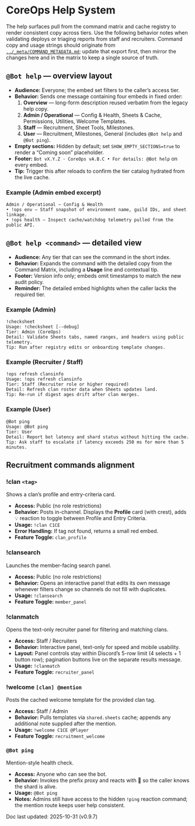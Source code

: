 # CoreOps Help System

The help surfaces pull from the command matrix and cache registry to render consistent
copy across tiers. Use the following behavior notes when validating deploys or triaging
reports from staff and recruiters. Command copy and usage strings should originate from
[`../_meta/COMMAND_METADATA.md`](../_meta/COMMAND_METADATA.md); update that export first, then
mirror the changes here and in the matrix to keep a single source of truth.

## `@Bot help` — overview layout
- **Audience:** Everyone; the embed set filters to the caller’s access tier.
- **Behavior:** Sends one message containing four embeds in fixed order:
  1. **Overview** — long-form description reused verbatim from the legacy help copy.
  2. **Admin / Operational** — Config & Health, Sheets & Cache, Permissions, Utilities, Welcome Templates.
  3. **Staff** — Recruitment, Sheet Tools, Milestones.
  4. **User** — Recruitment, Milestones, General (includes `@Bot help` and `@Bot ping`).
- **Empty sections:** Hidden by default; set `SHOW_EMPTY_SECTIONS=true` to render a
  “Coming soon” placeholder.
- **Footer:** `Bot vX.Y.Z · CoreOps vA.B.C • For details: @Bot help` on every embed.
- **Tip:** Trigger this after reloads to confirm the tier catalog hydrated from the live
  cache.

### Example (Admin embed excerpt)
```
Admin / Operational — Config & Health
• !ops env — Staff snapshot of environment name, guild IDs, and sheet linkage.
• !ops health — Inspect cache/watchdog telemetry pulled from the public API.
```

## `@Bot help <command>` — detailed view
- **Audience:** Any tier that can see the command in the short index.
- **Behavior:** Expands the command with the detailed copy from the Command Matrix,
  including a **Usage** line and contextual tip.
- **Footer:** Version info only; embeds omit timestamps to match the new audit policy.
- **Reminder:** The detailed embed highlights when the caller lacks the required tier.

### Example (Admin)
```
!checksheet
Usage: !checksheet [--debug]
Tier: Admin (CoreOps)
Detail: Validate Sheets tabs, named ranges, and headers using public telemetry.
Tip: Run after registry edits or onboarding template changes.
```

### Example (Recruiter / Staff)
```
!ops refresh clansinfo
Usage: !ops refresh clansinfo
Tier: Staff (Recruiter role or higher required)
Detail: Refresh clan roster data when Sheets updates land.
Tip: Re-run if digest ages drift after clan merges.
```

### Example (User)
```
@Bot ping
Usage: @Bot ping
Tier: User
Detail: Report bot latency and shard status without hitting the cache.
Tip: Ask staff to escalate if latency exceeds 250 ms for more than 5 minutes.
```

## Recruitment commands alignment

### !clan `<tag>`

Shows a clan’s profile and entry-criteria card.

- **Access:** Public (no role restrictions)
- **Behavior:** Posts in-channel. Displays the **Profile** card (with crest), adds 💡 reaction to toggle between Profile and Entry Criteria.
- **Usage:** `!clan C1CE`
- **Error Handling:** If tag not found, returns a small red embed.
- **Feature Toggle:** `clan_profile`

### !clansearch

Launches the member-facing search panel.

- **Access:** Public (no role restrictions)
- **Behavior:** Opens an interactive panel that edits its own message whenever filters change so channels do not fill with duplicates.
- **Usage:** `!clansearch`
- **Feature Toggle:** `member_panel`

### !clanmatch

Opens the text-only recruiter panel for filtering and matching clans.

- **Access:** Staff / Recruiters
- **Behavior:** Interactive panel, text-only for speed and mobile usability.
- **Layout:** Panel controls stay within Discord’s 5-row limit (4 selects + 1 button row); pagination buttons live on the separate results message.
- **Usage:** `!clanmatch`
- **Feature Toggle:** `recruiter_panel`

### !welcome `[clan] @mention`

Posts the cached welcome template for the provided clan tag.

- **Access:** Staff / Admin
- **Behavior:** Pulls templates via `shared.sheets` cache; appends any additional note supplied after the mention.
- **Usage:** `!welcome C1CE @Player`
- **Feature Toggle:** `recruitment_welcome`

### `@Bot ping`

Mention-style health check.

- **Access:** Anyone who can see the bot.
- **Behavior:** Invokes the prefix proxy and reacts with 🏓 so the caller knows the shard is alive.
- **Usage:** `@Bot ping`
- **Notes:** Admins still have access to the hidden `!ping` reaction command; the mention route keeps user help consistent.

Doc last updated: 2025-10-31 (v0.9.7)
